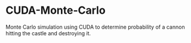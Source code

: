 # CUDA-Monte-Carlo
Monte Carlo simulation using CUDA to determine probability of a cannon hitting the castle and destroying it.
